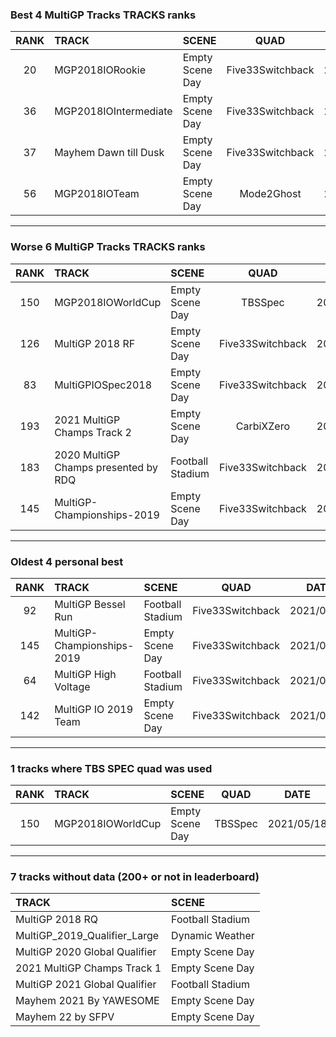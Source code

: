### Best 4 MultiGP Tracks TRACKS ranks
|RANK|TRACK|SCENE|QUAD|DATE|
|:---:|:---|:---|:---:|:---:|
|20|MGP2018IORookie|Empty Scene Day|Five33Switchback|2021/10/10|
|36|MGP2018IOIntermediate|Empty Scene Day|Five33Switchback|2021/10/10|
|37|Mayhem Dawn till Dusk|Empty Scene Day|Five33Switchback|2021/10/10|
|56|MGP2018IOTeam|Empty Scene Day|Mode2Ghost|2021/09/02|
---
### Worse 6 MultiGP Tracks TRACKS ranks
|RANK|TRACK|SCENE|QUAD|DATE|
|:---:|:---|:---|:---:|:---:|
|150|MGP2018IOWorldCup|Empty Scene Day|TBSSpec|2021/05/18|
|126|MultiGP 2018 RF|Empty Scene Day|Five33Switchback|2021/05/20|
|83|MultiGPIOSpec2018|Empty Scene Day|Five33Switchback|2021/05/20|
|193|2021 MultiGP Champs Track 2|Empty Scene Day|CarbiXZero|2022/01/04|
|183|2020 MultiGP Champs presented by RDQ|Football Stadium|Five33Switchback|2021/09/22|
|145|MultiGP-Championships-2019|Empty Scene Day|Five33Switchback|2021/04/21|
---
### Oldest 4 personal best
|RANK|TRACK|SCENE|QUAD|DATE|
|:---:|:---|:---|:---:|:---:|
|92|MultiGP Bessel Run|Football Stadium|Five33Switchback|2021/04/21|
|145|MultiGP-Championships-2019|Empty Scene Day|Five33Switchback|2021/04/21|
|64|MultiGP High Voltage|Football Stadium|Five33Switchback|2021/04/21|
|142|MultiGP IO 2019 Team|Empty Scene Day|Five33Switchback|2021/04/21|
---
### 1 tracks where TBS SPEC quad was used
|RANK|TRACK|SCENE|QUAD|DATE|
|:---:|:---|:---|:---:|:---:|
|150|MGP2018IOWorldCup|Empty Scene Day|TBSSpec|2021/05/18|
---
### 7 tracks without data (200+ or not in leaderboard)
|TRACK|SCENE|
|:---|:---|
|MultiGP 2018 RQ|Football Stadium|
|MultiGP_2019_Qualifier_Large|Dynamic Weather|
|MultiGP 2020 Global Qualifier|Empty Scene Day|
|2021 MultiGP Champs Track 1|Empty Scene Day|
|MultiGP 2021 Global Qualifier|Football Stadium|
|Mayhem 2021 By YAWESOME|Empty Scene Day|
|Mayhem 22 by SFPV|Empty Scene Day|
